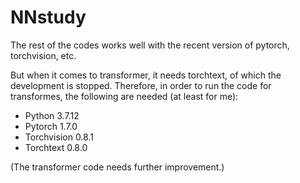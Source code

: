 # NNstudy

The rest of the codes works well with the recent version of pytorch, torchvision, etc. 

But when it comes to transformer, it needs torchtext, of which the development is stopped. Therefore, in order to run the code for transformes, the following are needed (at least for me):

- Python 3.7.12
- Pytorch 1.7.0
- Torchvision 0.8.1
- Torchtext 0.8.0

(The transformer code needs further improvement.)